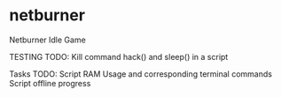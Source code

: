 # netburner
Netburner Idle Game



TESTING TODO:
	Kill command
	hack() and sleep() in a script
	
Tasks TODO:
	Script RAM Usage and corresponding terminal commands
	Script offline progress
	